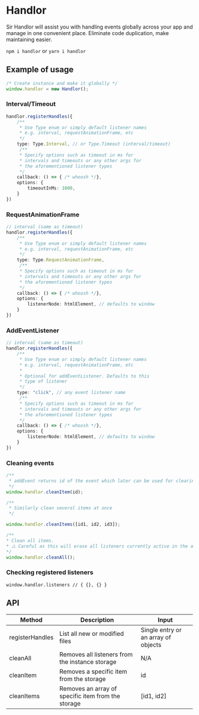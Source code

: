 # Handlor

Sir Handlor will assist you with 
handling events globally across your app and manage in one convenient place.
Eliminate code duplication, make maintaining easier.

`npm i handlor`
or
`yarn i handlor`

## Example of usage
```typescript
/* Create instance and make it globally */
window.handlor = new Handlor();
```

### Interval/Timeout
```typescript
handlor.registerHandles({
    /**
     * Use Type enum or simply default listener names
     * e.g. interval, requestAnimationFrame, etc 
     */
    type: Type.Interval, // or Type.Timeout (interval/timeout)
     /**
     * Specify options such as timeout in ms for
     * intervals and timeouts or any other args for
     * the aforementioned listener types
     */
    callback: () => { /* whoosh */},
    options: {
        timeoutInMs: 1000,
    }
})
```

### RequestAnimationFrame
```typescript
// interval (same as timeout)
handlor.registerHandles({
    /**
     * Use Type enum or simply default listener names
     * e.g. interval, requestAnimationFrame, etc 
     */
    type: Type.RequestAnimationFrame,
     /**
     * Specify options such as timeout in ms for
     * intervals and timeouts or any other args for
     * the aforementioned listener types
     */
    callback: () => { /* whoosh */},
    options: {
        listenerNode: htmlElement, // defaults to window
    }
})
```

### AddEventListener
```typescript
// interval (same as timeout)
handlor.registerHandles({
    /**
     * Use Type enum or simply default listener names
     * e.g. interval, requestAnimationFrame, etc 
     * 
     * Optional for addEventListener. Defaults to this
     * type of listener
     */
    type: "click", // any event listener name
     /**
     * Specify options such as timeout in ms for
     * intervals and timeouts or any other args for
     * the aforementioned listener types
     */
    callback: () => { /* whoosh */},
    options: {
        listenerNode: htmlElement, // defaults to window
    }
})
```

### Cleaning events
```typescript
/**
 * addEvent returns id of the event which later can be used for clearing a specific item`
 */
window.handlor.cleanItem(id);

/**
 * Similarly clean several items at once
 */

window.handlor.cleanItems([id1, id2, id3]);

/**
* Clean all items.
* ⚠️ Careful as this will erase all listeners currently active in the app
*/
window.handlor.cleanAll();
```

### Checking registered listeners
`window.handlor.listeners // { {}, {} }`

## API
| Method | Description | Input |
| --- | --- | --- |
| registerHandles | List all new or modified files | Single entry or an array of objects |
| cleanAll | Removes all listeners from the instance storage | N/A |
| cleanItem | Removes a specific item from the storage | id |
| cleanItems | Removes an array of specific item from the storage | [id1, id2] |
